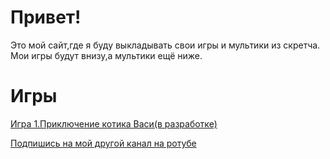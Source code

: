 # Привет!

Это мой сайт,где я буду выкладывать свои игры и мультики из скретча.
Мои игры будут внизу,а мультики ещё ниже.





# Игры
[Игра 1.Приключение котика Васи(в разработке) ](https://scratchgames.servegame.com/cat_Vasua.html)


[Подпишись на мой другой канал на ротубе](https://rutube.ru/channel/44377742/)
